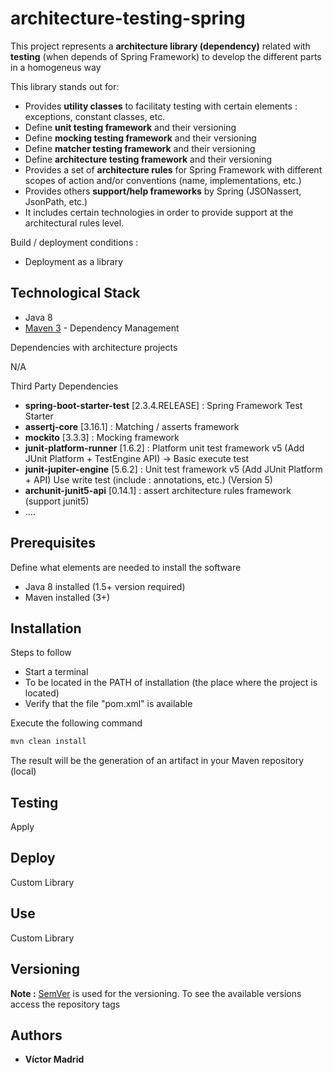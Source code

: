 # architecture-testing-spring

This project represents a **architecture library (dependency)** related with **testing** (when depends of Spring Framework) to develop the different parts in a homogeneus way

This library stands out for:

* Provides **utility classes** to facilitaty testing with certain elements : exceptions, constant classes, etc. 
* Define **unit testing framework** and their versioning
* Define **mocking testing framework** and their versioning
* Define **matcher testing framework** and their versioning
* Define **architecture testing framework** and their versioning
* Provides a set of **architecture rules** for Spring Framework  with different scopes of action and/or conventions (name, implementations, etc.)
* Provides others **support/help frameworks** by Spring (JSONassert, JsonPath, etc.)
* It includes certain technologies in order to provide support at the architectural rules level.



Build / deployment conditions :

* Deployment as a library





## Technological Stack

* Java 8
* [Maven 3](https://maven.apache.org/) - Dependency Management

Dependencies with architecture projects

N/A

Third Party Dependencies

* **spring-boot-starter-test** [2.3.4.RELEASE] : Spring Framework Test Starter 
* **assertj-core** [3.16.1] : Matching / asserts framework
* **mockito** [3.3.3] : Mocking framework
* **junit-platform-runner** [1.6.2] : Platform unit test framework v5 (Add JUnit Platform + TestEngine API) -> Basic execute test
* **junit-jupiter-engine** [5.6.2] : Unit test framework v5 (Add JUnit Platform + API) Use write test (include : annotations, etc.) (Version 5)
* **archunit-junit5-api** [0.14.1] : assert architecture rules framework (support junit5)
* ....





## Prerequisites

Define what elements are needed to install the software

* Java 8 installed (1.5+ version required)
* Maven installed  (3+)





## Installation

Steps to follow 

* Start a terminal
* To be located in the PATH of installation (the place where the project is located)
* Verify that the file "pom.xml" is available

Execute the following command

```bash
mvn clean install
```

The result will be the generation of an artifact in your Maven repository (local)






## Testing

Apply





## Deploy

Custom Library





## Use

Custom Library




## Versioning

**Note :** [SemVer](http://semver.org/) is used for the versioning. 
To see the available versions access the repository tags





## Authors

* **Víctor Madrid**

